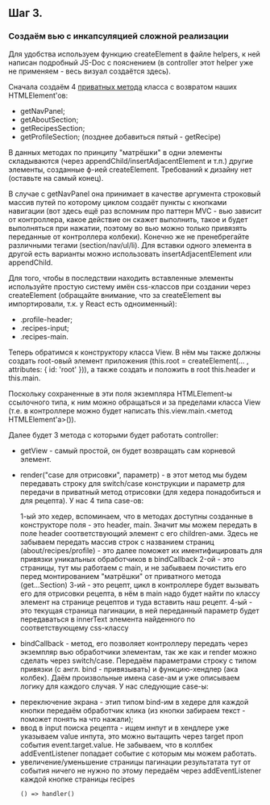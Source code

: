 ## Шаг 3.

### Создаём вью с инкапсуляцией сложной реализации

Для удобства используем функцию createElement в файле helpers,
к ней написан подробный JS-Doc с пояснением (в controller этот helper уже не применяем - весь визуал создаётся здесь).

Сначала создаём 4 [приватных метода](https://learn.javascript.ru/private-protected-properties-methods#privatnoe-svoystvo-waterlimit) класса с возвратом наших HTMLElement'ов:
- getNavPanel;
- getAboutSection;
- getRecipesSection;
- getProfileSection;
(позднее добавиться пятый - getRecipe)

В данных методах по принципу "матрёшки" в одни элементы складываются (через appendChild/insertAdjacentElement и т.п.) другие элементы, созданные ф-ией createElement. Требований к дизайну нет (оставьте на самый конец). 

В случае с getNavPanel она принимает в качестве аргумента строковый массив путей по которому циклом создаёт пункты с кнопками навигации (вот здесь ещё раз вспомним про паттерн MVC - вью зависит от контроллера, какое действие он скажет выполнить, такое и будет выполняться при нажатии, поэтому во вью можно только привязять переданные от контроллера колбеки). Конечно же не пренебрегайте различными тегами (section/nav/ul/li). Для вставки одного элемента в другой есть варианты можно использовать insertAdjacentElement или appendChild. 

Для того, чтобы в последствии находить вставленные элементы используйте простую систему имён css-классов при создании через createElement (обращайте внимание, что за createElement вы импортировали, т.к. у React есть одноименный):

* .profile-header;
* .recipes-input;
* .recipes-main.

Теперь обратимся к конструктору класса View. В нём мы также должны создать root-овый элемент приложения (this.root = createElement(... , attributes: { id: 'root' })), а также создать и положить в root this.header и this.main. 

Поскольку сохраненные в эти поля экземпляра HTMLElement-ы ссылочного типа, к ним можно обращаться и за пределами класса View (т.е. в контроллере можно будет написать this.view.main.<метод HTMLElement'а>()). 

Далее будет 3 метода с которыми будет работать controller:

* getView - самый простой, он будет возвращать сам корневой элемент.

* render("case для отрисовки", параметр) - в этот метод мы будем передавать строку для switch/case конструкции и параметр для передачи в приватный метод отрисовки (для хедера понадобиться и для рецепта). У нас 4 типа case-ов:

  1-ый это хедер, вспоминаем, что в методах доступны созданные в конструкторе поля - это header, main. Значит мы можем передать в поле header соответствующий элемент с его children-ами. Здесь не забываем передать массив строк с названием страниц (about/recipes/profile) - это далее поможет их иментифицировать для привязки уникальных обработчиков в bindCallback
  2-ой - это страницы, тут мы работаем с main, и не забываем почистить его перед монтированием "матрёшки" от приватного метода (get...Section)
  3-ий - это рецепт, цикл в контроллере будет вызывать его для отрисовки рецепта, в нём в main надо будет найти по классу элемент на странице рецептов и туда вставить наш рецепт.
  4-ый - это текущая страница пагинации, в ней переданный параметр будет передаваться в innerText элемента найденного по соответствующему css-классу

* bindCallback - метод, его позволяет контроллеру передать через экземпляр вью обработчики элементам, так же как и render можно сделать через switch/case. Передаём параметрами строку с типом привязки (с англ. bind - привязывать) и функцию-хендлер (ака колбек).  Даём произвольные имена case-ам и уже описываем логику для каждого случая. У нас следующие case-ы:
- переключение экрана - этип типом bind-им в хедере для каждой кнопки передаём обработчик клика (из кнопки забираем текст - поможет понять на что нажали);
- ввод в input поиска рецепта - ищем инпут и в хендлере уже указываем value инпута, это можно вытащить через target проп события event.target.value. Не забываем, что в коллбек addEventListener попадает событие с которым мы можем работать.
- увеличение/уменьшение страницы пагинации результатата тут от события ничего не нужно по этому передаём через addEventListener каждой кнопке страницы recipes 
  ```
  () => handler()
  ```  
